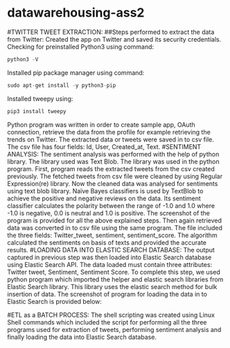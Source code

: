 # datawarehousing-ass2
#TWITTER TWEET EXTRACTION:
##Steps performed to extract the data from Twitter:
Created the app on Twitter and saved its security credentials.
Checking for preinstalled Python3 using command:
```py
python3 -V
```
Installed pip package manager using command:
```py
sudo apt-get install -y python3-pip
```
Installed tweepy using:
```py
pip3 install tweepy
```
Python program was written in order to create sample app, OAuth connection, retrieve the data from the profile for example retrieving the trends on Twitter.
The extracted data or tweets were saved in to csv file.
The csv file has four fields: Id, User, Created_at, Text.
#SENTIMENT ANALYSIS:
The sentiment analysis was performed with the help of python library. The library used was Text Blob. The library was used in the python program. First, program reads the extracted tweets from the csv created previously. The fetched tweets from csv file were cleaned by using Regular Expression(re) library. Now the cleaned data was analysed for sentiments using text blob library. Naïve Bayes classifiers is used by TextBlob to achieve the positive and negative reviews on the data. Its sentiment classifier calculates the polarity between the range of -1.0 and 1.0 where -1.0 is negative, 0.0 is neutral and 1.0 is positive. The screenshot of the program is provided for all the above explained steps. Then again retrieved data was converted in to csv file using the same program. The file included the three fields: Twitter_tweet, sentiment, sentiment_score. The algorithm calculated the sentiments on basis of texts and provided the accurate results.
#LOADING DATA INTO ELASTIC SEARCH DATABASE:
The output captured in previous step was then loaded into Elastic Search database using Elastic Search API. The data loaded must contain three attributes: Twitter tweet, Sentiment, Sentiment Score. To complete this step, we used python program which imported the helper and elastic search libraries from Elastic Search library. This library uses the elastic search method for bulk insertion of data. The screenshot of program for loading the data in to Elastic Search is provided below:

#ETL as a BATCH PROCESS:
The shell scripting was created using Linux Shell commands which included the script for performing all the three programs used for extraction of tweets, performing sentiment analysis and finally loading the data into Elastic Search database.


 

